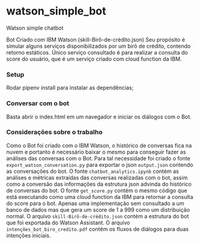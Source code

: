 # watson_simple_bot
Watson simple chatbot

Bot Criado com IBM Watson (skill-Birô-de-crédito.json)
Seu propósito é simular alguns serviços disponibilizados por um birô de crédito, contendo retorno estáticos. Único serviço consultado é para realizar a consulta do score do usuário, que é um serviço criado com cloud function da IBM.

### Setup
Rodar pipenv install para instalar as dependências;

### Conversar com o bot
Basta abrir o index.html em um navegador e iniciar os diálogos com o Bot.

### Considerações sobre o trabalho
Como o Bot foi criado com o IBM Watson, o histórico de conversas fica na nuvem e portanto é necessário baixar o mesmo para conseguir fazer as análises das conversas com o Bot.
Para tal necessidade foi criado o fonte `export_watson_conversation.py` para exportar o json `output.json` contendo as conversações do bot.
O fonte `chatbot_analytics.ipynb` contém as análises e métricas extraídas das conversas realizadas com o bot, assim como a conversão das informações da estrutura json advinda do histórico de conversas do bot.
O fonte `get_score.py` contém o mesmo código que está executando como uma cloud function da IBM para retornar a consulta do score para o bot. Apenas uma implementação sem consultado a um banco de dados mas que gera um score de 1 a 999 como um distribuição normal.
O arquivo `skill-Birô-de-crédito.json` contém a estrutura do bot que foi exportada do Watson Assistant.
O arquivo `intenções_bot_biro_credito.pdf` contém os fluxos de diálogos para duas intenções iniciais.